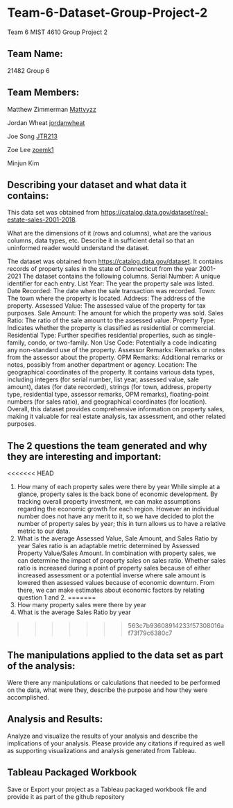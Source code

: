 # Team-6-Dataset-Group-Project-2

Team 6 MIST 4610 Group Project 2
## Team Name:

21482 Group 6 

## Team Members:

Matthew Zimmerman [Mattyyzz](https://github.com/Mattyyzz)

Jordan Wheat [jordanwheat](https://github.com/jordanwheat)

Joe Song [JTR213](https://github.com/JTR21)

Zoe Lee [zoemk1](https://github.com/zoemkl)

Minjun Kim

## Describing your dataset and what data it contains:
This data set was obtained from https://catalog.data.gov/dataset/real-estate-sales-2001-2018.

What are the dimensions of it (rows and columns), what are the various
columns, data types, etc. Describe it in sufficient detail so that an uninformed reader would
understand the dataset.


The dataset was obtained from https://catalog.data.gov/dataset. It contains records of property sales in the state of Connecticut from the year 2001-2021
The dataset contains the following columns.
Serial Number: A unique identifier for each entry.
List Year: The year the property sale was listed.
Date Recorded: The date when the sale transaction was recorded.
Town: The town where the property is located.
Address: The address of the property.
Assessed Value: The assessed value of the property for tax purposes.
Sale Amount: The amount for which the property was sold.
Sales Ratio: The ratio of the sale amount to the assessed value.
Property Type: Indicates whether the property is classified as residential or commercial.
Residential Type: Further specifies residential properties, such as single-family, condo, or two-family.
Non Use Code: Potentially a code indicating any non-standard use of the property.
Assessor Remarks: Remarks or notes from the assessor about the property.
OPM Remarks: Additional remarks or notes, possibly from another department or agency.
Location: The geographical coordinates of the property.
It contains various data types, including integers (for serial number, list year, assessed value, sale amount), dates (for date recorded), strings (for town, address, property type, residential type, assessor remarks, OPM remarks), floating-point numbers (for sales ratio), and geographical coordinates (for location).
Overall, this dataset provides comprehensive information on property sales, making it valuable for real estate analysis, tax assessment, and other related purposes.

## The 2 questions the team generated and why they are interesting and important:
<<<<<<< HEAD
1. How many of each property sales were there by year
While simple at a glance, property sales is the back bone of economic development. By tracking overall property investment, we can make assumptions regarding the economic growth for each region. However an individual number does not have any merit to it, so we have decided to plot the number of property sales by year; this in turn allows us to have a relative metric to our data.
2. What is the average Assessed Value, Sale Amount, and Sales Ratio by year
Sales ratio is an adaptable metric determined by Assessed Property Value/Sales Amount. In combination with property sales, we can determine the impact of property sales on sales ratio. Whether sales ratio is increased during a point of property sales because of either increased assessment or a potential inverse where sale amount is lowered then assessed values because of economic downturn. From there, we can make estimates about economic factors by relating question 1 and 2.
=======
1. How many property sales were there by year
2. What is the average Sales Ratio by year
>>>>>>> 563c7b93608914233f57308016af73f79c6380c7

## The manipulations applied to the data set as part of the analysis:
Were there any manipulations or calculations that needed to be performed on the data, what were
they, describe the purpose and how they were accomplished.

## Analysis and Results:
Analyze and visualize the results of your analysis and describe the implications of your analysis.
Please provide any citations if required as well as supporting visualizations and analysis
generated from Tableau.

## Tableau Packaged Workbook
Save or Export your project as a Tableau packaged workbook file and provide it as part of the
github repository
